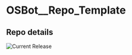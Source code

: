 # OSBot__Repo_Template

## Repo details

![Current Release](https://img.shields.io/badge/release-v0.6.0-blue)
